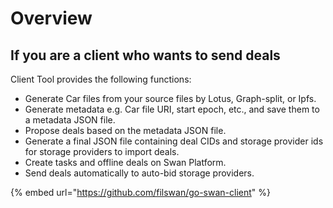 # Overview

## If you are a client who wants to send deals

Client Tool provides the following functions:

* Generate Car files from your source files by Lotus, Graph-split, or Ipfs.
* Generate metadata e.g. Car file URI, start epoch, etc., and save them to a metadata JSON file.
* Propose deals based on the metadata JSON file.
* Generate a final JSON file containing deal CIDs and storage provider ids for storage providers to import deals.
* Create tasks and offline deals on Swan Platform.
* Send deals automatically to auto-bid storage providers.

{% embed url="https://github.com/filswan/go-swan-client" %}
